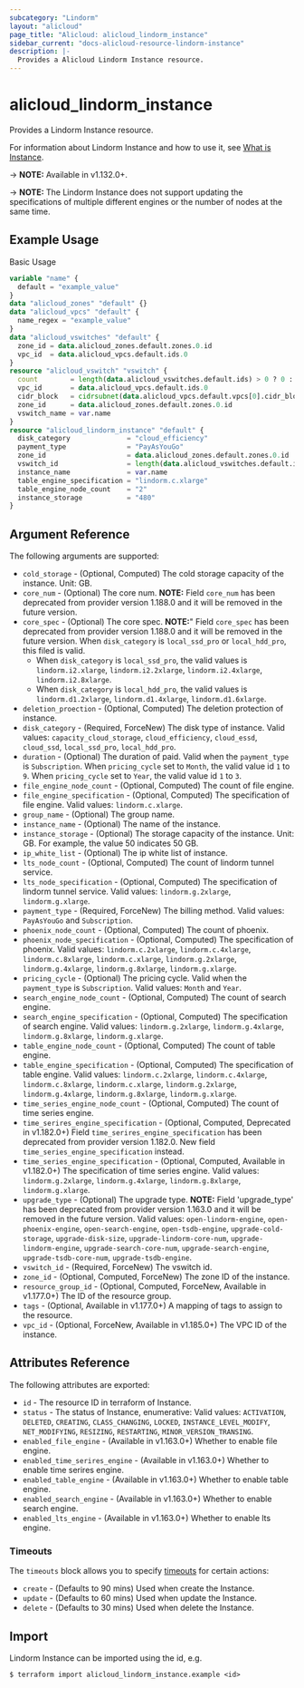 ```yaml
---
subcategory: "Lindorm"
layout: "alicloud"
page_title: "Alicloud: alicloud_lindorm_instance"
sidebar_current: "docs-alicloud-resource-lindorm-instance"
description: |-
  Provides a Alicloud Lindorm Instance resource.
---
```


# alicloud\_lindorm\_instance

Provides a Lindorm Instance resource.

For information about Lindorm Instance and how to use it, see [What is Instance](https://www.alibabacloud.com/help/zh/doc-detail/174640.html).

-> **NOTE:** Available in v1.132.0+.

-> **NOTE:**  The Lindorm Instance does not support updating the specifications of multiple different engines or the number of nodes at the same time.

## Example Usage

Basic Usage

```terraform
variable "name" {
  default = "example_value"
}
data "alicloud_zones" "default" {}
data "alicloud_vpcs" "default" {
  name_regex = "example_value"
}
data "alicloud_vswitches" "default" {
  zone_id = data.alicloud_zones.default.zones.0.id
  vpc_id  = data.alicloud_vpcs.default.ids.0
}
resource "alicloud_vswitch" "vswitch" {
  count        = length(data.alicloud_vswitches.default.ids) > 0 ? 0 : 1
  vpc_id       = data.alicloud_vpcs.default.ids.0
  cidr_block   = cidrsubnet(data.alicloud_vpcs.default.vpcs[0].cidr_block, 8, 8)
  zone_id      = data.alicloud_zones.default.zones.0.id
  vswitch_name = var.name
}
resource "alicloud_lindorm_instance" "default" {
  disk_category              = "cloud_efficiency"
  payment_type               = "PayAsYouGo"
  zone_id                    = data.alicloud_zones.default.zones.0.id
  vswitch_id                 = length(data.alicloud_vswitches.default.ids) > 0 ? data.alicloud_vswitches.default.ids[0] : concat(alicloud_vswitch.vswitch.*.id, [""])[0]
  instance_name              = var.name
  table_engine_specification = "lindorm.c.xlarge"
  table_engine_node_count    = "2"
  instance_storage           = "480"
}
```

## Argument Reference

The following arguments are supported:

* `cold_storage` - (Optional, Computed) The cold storage capacity of the instance. Unit: GB.
* `core_num` - (Optional) The core num. **NOTE:** Field `core_num` has been deprecated from provider version 1.188.0 and it will be removed in the future version.
* `core_spec` - (Optional) The core spec. **NOTE:**" Field `core_spec` has been deprecated from provider version 1.188.0 and it will be removed in the future version. When `disk_category` is `local_ssd_pro` or `local_hdd_pro`, this filed is valid.
   - When `disk_category` is `local_ssd_pro`, the valid values is `lindorm.i2.xlarge`, `lindorm.i2.2xlarge`, `lindorm.i2.4xlarge`, `lindorm.i2.8xlarge`.
   - When `disk_category` is `local_hdd_pro`, the valid values is `lindorm.d1.2xlarge`, `lindorm.d1.4xlarge`, `lindorm.d1.6xlarge`.
* `deletion_proection` - (Optional, Computed) The deletion protection of instance.
* `disk_category` - (Required, ForceNew) The disk type of instance. Valid values: `capacity_cloud_storage`, `cloud_efficiency`, `cloud_essd`, `cloud_ssd`, `local_ssd_pro`, `local_hdd_pro`.
* `duration` - (Optional) The duration of paid. Valid when the `payment_type` is `Subscription`.  When `pricing_cycle` set to `Month`, the valid value id `1` to `9`.  When `pricing_cycle` set to `Year`, the valid value id `1` to `3`.
* `file_engine_node_count` - (Optional, Computed) The count of file engine.
* `file_engine_specification` - (Optional, Computed) The specification of file engine. Valid values: `lindorm.c.xlarge`.
* `group_name` - (Optional) The group name.
* `instance_name` - (Optional) The name of the instance.
* `instance_storage` - (Optional) The storage capacity of the instance. Unit: GB. For example, the value 50 indicates 50 GB.
* `ip_white_list` - (Optional) The ip white list of instance.
* `lts_node_count` - (Optional, Computed) The count of lindorm tunnel service.
* `lts_node_specification` - (Optional, Computed) The specification of lindorm tunnel service. Valid values: `lindorm.g.2xlarge`, `lindorm.g.xlarge`.
* `payment_type` - (Required, ForceNew) The billing method. Valid values: `PayAsYouGo` and `Subscription`.
* `phoenix_node_count` - (Optional, Computed) The count of phoenix.
* `phoenix_node_specification` - (Optional, Computed) The specification of phoenix. Valid values: `lindorm.c.2xlarge`, `lindorm.c.4xlarge`, `lindorm.c.8xlarge`, `lindorm.c.xlarge`, `lindorm.g.2xlarge`, `lindorm.g.4xlarge`, `lindorm.g.8xlarge`, `lindorm.g.xlarge`.
* `pricing_cycle` - (Optional) The pricing cycle. Valid when the `payment_type` is `Subscription`. Valid values: `Month` and `Year`.
* `search_engine_node_count` - (Optional, Computed) The count of search engine.
* `search_engine_specification` - (Optional, Computed) The specification of search engine. Valid values: `lindorm.g.2xlarge`, `lindorm.g.4xlarge`, `lindorm.g.8xlarge`, `lindorm.g.xlarge`.
* `table_engine_node_count` - (Optional, Computed) The count of table engine.
* `table_engine_specification` - (Optional, Computed) The specification of  table engine. Valid values: `lindorm.c.2xlarge`, `lindorm.c.4xlarge`, `lindorm.c.8xlarge`, `lindorm.c.xlarge`, `lindorm.g.2xlarge`, `lindorm.g.4xlarge`, `lindorm.g.8xlarge`, `lindorm.g.xlarge`.
* `time_series_engine_node_count` - (Optional, Computed) The count of time series engine.
* `time_serires_engine_specification` - (Optional, Computed, Deprecated in v1.182.0+) Field `time_serires_engine_specification` has been deprecated from provider version 1.182.0. New field `time_series_engine_specification` instead.
* `time_series_engine_specification` - (Optional, Computed, Available in v1.182.0+) The specification of time series engine. Valid values: `lindorm.g.2xlarge`, `lindorm.g.4xlarge`, `lindorm.g.8xlarge`, `lindorm.g.xlarge`.
* `upgrade_type` - (Optional) The upgrade type. **NOTE:** Field 'upgrade_type' has been deprecated from provider version 1.163.0 and it will be removed in the future version. Valid values:  `open-lindorm-engine`, `open-phoenix-engine`, `open-search-engine`, `open-tsdb-engine`,  `upgrade-cold-storage`, `upgrade-disk-size`,  `upgrade-lindorm-core-num`, `upgrade-lindorm-engine`,  `upgrade-search-core-num`, `upgrade-search-engine`, `upgrade-tsdb-core-num`, `upgrade-tsdb-engine`.
* `vswitch_id` - (Required, ForceNew) The vswitch id.
* `zone_id` - (Optional, Computed, ForceNew) The zone ID of the instance.
* `resource_group_id` - (Optional, Computed, ForceNew, Available in v1.177.0+) The ID of the resource group.
* `tags` - (Optional, Available in v1.177.0+) A mapping of tags to assign to the resource.
* `vpc_id` - (Optional, ForceNew, Available in v1.185.0+) The VPC ID of the instance.

## Attributes Reference

The following attributes are exported:

* `id` - The resource ID in terraform of Instance.
* `status` - The status of Instance, enumerative: Valid values: `ACTIVATION`, `DELETED`, `CREATING`, `CLASS_CHANGING`, `LOCKED`, `INSTANCE_LEVEL_MODIFY`, `NET_MODIFYING`, `RESIZING`, `RESTARTING`, `MINOR_VERSION_TRANSING`.
* `enabled_file_engine` - (Available in v1.163.0+) Whether to enable file engine.
* `enabled_time_serires_engine` - (Available in v1.163.0+) Whether to enable time serires engine.
* `enabled_table_engine` - (Available in v1.163.0+) Whether to enable table engine.
* `enabled_search_engine` - (Available in v1.163.0+) Whether to enable search engine.
* `enabled_lts_engine` - (Available in v1.163.0+) Whether to enable lts engine.

### Timeouts

The `timeouts` block allows you to specify [timeouts](https://www.terraform.io/docs/configuration-0-11/resources.html#timeouts) for certain actions:

* `create` - (Defaults to 90 mins) Used when create the Instance.
* `update` - (Defaults to 60 mins) Used when update the Instance.
* `delete` - (Defaults to 30 mins) Used when delete the Instance.

## Import

Lindorm Instance can be imported using the id, e.g.

```shell
$ terraform import alicloud_lindorm_instance.example <id>
```
